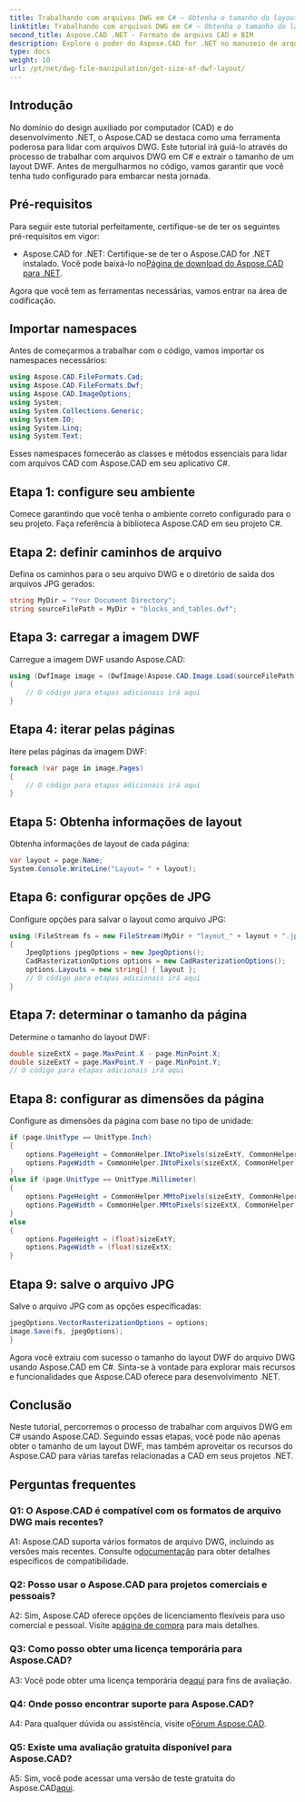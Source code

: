 ```yaml
---
title: Trabalhando com arquivos DWG em C# – Obtenha o tamanho do layout DWF
linktitle: Trabalhando com arquivos DWG em C# – Obtenha o tamanho do layout DWF
second_title: Aspose.CAD .NET - Formato de arquivo CAD e BIM
description: Explore o poder do Aspose.CAD for .NET no manuseio de arquivos DWG. Aprenda a extrair tamanhos de layout DWF sem esforço usando C#.
type: docs
weight: 10
url: /pt/net/dwg-file-manipulation/get-size-of-dwf-layout/
---
```

## Introdução

No domínio do design auxiliado por computador (CAD) e do desenvolvimento .NET, o Aspose.CAD se destaca como uma ferramenta poderosa para lidar com arquivos DWG. Este tutorial irá guiá-lo através do processo de trabalhar com arquivos DWG em C# e extrair o tamanho de um layout DWF. Antes de mergulharmos no código, vamos garantir que você tenha tudo configurado para embarcar nesta jornada.

## Pré-requisitos

Para seguir este tutorial perfeitamente, certifique-se de ter os seguintes pré-requisitos em vigor:

-  Aspose.CAD for .NET: Certifique-se de ter o Aspose.CAD for .NET instalado. Você pode baixá-lo no[Página de download do Aspose.CAD para .NET](https://releases.aspose.com/cad/net/).

Agora que você tem as ferramentas necessárias, vamos entrar na área de codificação.

## Importar namespaces

Antes de começarmos a trabalhar com o código, vamos importar os namespaces necessários:

```csharp
using Aspose.CAD.FileFormats.Cad;
using Aspose.CAD.FileFormats.Dwf;
using Aspose.CAD.ImageOptions;
using System;
using System.Collections.Generic;
using System.IO;
using System.Linq;
using System.Text;
```

Esses namespaces fornecerão as classes e métodos essenciais para lidar com arquivos CAD com Aspose.CAD em seu aplicativo C#.

## Etapa 1: configure seu ambiente

Comece garantindo que você tenha o ambiente correto configurado para o seu projeto. Faça referência à biblioteca Aspose.CAD em seu projeto C#.

## Etapa 2: definir caminhos de arquivo

Defina os caminhos para o seu arquivo DWG e o diretório de saída dos arquivos JPG gerados:

```csharp
string MyDir = "Your Document Directory";
string sourceFilePath = MyDir + "blocks_and_tables.dwf";
```

## Etapa 3: carregar a imagem DWF

Carregue a imagem DWF usando Aspose.CAD:

```csharp
using (DwfImage image = (DwfImage)Aspose.CAD.Image.Load(sourceFilePath))
{
    // O código para etapas adicionais irá aqui
}
```

## Etapa 4: iterar pelas páginas

Itere pelas páginas da imagem DWF:

```csharp
foreach (var page in image.Pages)
{
    // O código para etapas adicionais irá aqui
}
```

## Etapa 5: Obtenha informações de layout

Obtenha informações de layout de cada página:

```csharp
var layout = page.Name;
System.Console.WriteLine("Layout= " + layout);
```

## Etapa 6: configurar opções de JPG

Configure opções para salvar o layout como arquivo JPG:

```csharp
using (FileStream fs = new FileStream(MyDir + "layout_" + layout + ".jpg", FileMode.Create))
{
    JpegOptions jpegOptions = new JpegOptions();
    CadRasterizationOptions options = new CadRasterizationOptions();
    options.Layouts = new string[] { layout };
    // O código para etapas adicionais irá aqui
}
```

## Etapa 7: determinar o tamanho da página

Determine o tamanho do layout DWF:

```csharp
double sizeExtX = page.MaxPoint.X - page.MinPoint.X;
double sizeExtY = page.MaxPoint.Y - page.MinPoint.Y;
// O código para etapas adicionais irá aqui
```

## Etapa 8: configurar as dimensões da página

Configure as dimensões da página com base no tipo de unidade:

```csharp
if (page.UnitType == UnitType.Inch)
{
    options.PageHeight = CommonHelper.INtoPixels(sizeExtY, CommonHelper.DPI);
    options.PageWidth = CommonHelper.INtoPixels(sizeExtX, CommonHelper.DPI);
}
else if (page.UnitType == UnitType.Millimeter)
{
    options.PageHeight = CommonHelper.MMtoPixels(sizeExtY, CommonHelper.DPI);
    options.PageWidth = CommonHelper.MMtoPixels(sizeExtX, CommonHelper.DPI);
}
else
{
    options.PageHeight = (float)sizeExtY;
    options.PageWidth = (float)sizeExtX;
}
```

## Etapa 9: salve o arquivo JPG

Salve o arquivo JPG com as opções especificadas:

```csharp
jpegOptions.VectorRasterizationOptions = options;
image.Save(fs, jpegOptions);
}
```

Agora você extraiu com sucesso o tamanho do layout DWF do arquivo DWG usando Aspose.CAD em C#. Sinta-se à vontade para explorar mais recursos e funcionalidades que Aspose.CAD oferece para desenvolvimento .NET.

## Conclusão

Neste tutorial, percorremos o processo de trabalhar com arquivos DWG em C# usando Aspose.CAD. Seguindo essas etapas, você pode não apenas obter o tamanho de um layout DWF, mas também aproveitar os recursos do Aspose.CAD para várias tarefas relacionadas a CAD em seus projetos .NET.

## Perguntas frequentes

### Q1: O Aspose.CAD é compatível com os formatos de arquivo DWG mais recentes?

 A1: Aspose.CAD suporta vários formatos de arquivo DWG, incluindo as versões mais recentes. Consulte o[documentação](https://reference.aspose.com/cad/net/) para obter detalhes específicos de compatibilidade.

### Q2: Posso usar o Aspose.CAD para projetos comerciais e pessoais?

 A2: Sim, Aspose.CAD oferece opções de licenciamento flexíveis para uso comercial e pessoal. Visite a[página de compra](https://purchase.aspose.com/buy) para mais detalhes.

### Q3: Como posso obter uma licença temporária para Aspose.CAD?

 A3: Você pode obter uma licença temporária de[aqui](https://purchase.aspose.com/temporary-license/) para fins de avaliação.

### Q4: Onde posso encontrar suporte para Aspose.CAD?

A4: Para qualquer dúvida ou assistência, visite o[Fórum Aspose.CAD](https://forum.aspose.com/c/cad/19).

### Q5: Existe uma avaliação gratuita disponível para Aspose.CAD?

 A5: Sim, você pode acessar uma versão de teste gratuita do Aspose.CAD[aqui](https://releases.aspose.com/).